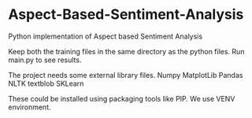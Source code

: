 # Aspect-Based-Sentiment-Analysis
Python implementation of Aspect based Sentiment Analysis

Keep both the training files in the same directory as the python files.
Run main.py to see results.

The project needs some external library files.
Numpy
MatplotLib
Pandas
NLTK
textblob
SKLearn

These could be installed using packaging tools like PIP. We use VENV environment.
